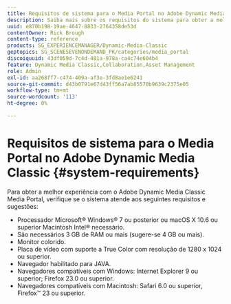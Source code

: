 ```yaml
---
title: Requisitos de sistema para o Media Portal no Adobe Dynamic Media Classic
description: Saiba mais sobre os requisitos do sistema para obter a melhor experiência usando o Media Portal no Adobe Dynamic Media Classic.
uuid: e870b198-19ae-4647-8833-2764358de53d
contentOwner: Rick Brough
content-type: reference
products: SG_EXPERIENCEMANAGER/Dynamic-Media-Classic
geptopics: SG_SCENESEVENONDEMAND_PK/categories/media_portal
discoiquuid: 43df059d-7c4d-481a-978a-ca4c74e604b4
feature: Dynamic Media Classic,Collaboration,Asset Management
role: Admin
exl-id: aa268ff7-c474-409a-af3e-3fd8ae1e6241
source-git-commit: d43b0791e67d43ff56a7ab85570b9639c2375e05
workflow-type: tm+mt
source-wordcount: '113'
ht-degree: 0%

---
```


# Requisitos de sistema para o Media Portal no Adobe Dynamic Media Classic {#system-requirements}

Para obter a melhor experiência com o Adobe Dynamic Media Classic Media Portal, verifique se o sistema atende aos seguintes requisitos e sugestões:

* Processador Microsoft® Windows® 7 ou posterior ou macOS X 10.6 ou superior Macintosh Intel® necessário.
* São necessários 3 GB de RAM ou mais (sugere-se 4 GB ou mais).
* Monitor colorido.
* Placa de vídeo com suporte a True Color com resolução de 1280 x 1024 ou superior.
* Navegador habilitado para JAVA.
* Navegadores compatíveis com Windows: Internet Explorer 9 ou superior; Firefox 23.0 ou superior.
* Navegadores compatíveis com Macintosh: Safari 6.0 ou superior, Firefox™ 23 ou superior.
